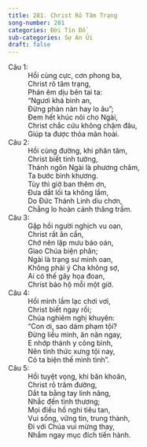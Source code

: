 ```yaml
---
title: 281. Christ Rõ Tâm Trạng
song-number: 281
categories: Đời Tín Đồ
sub-categories: Sự An Ủi
draft: false
---
```

<dl><dt>Câu 1:</dt><dd data-verse="1">Hồi cùng cực, cơn phong ba, <br/>Christ rõ tâm trạng, <br/>Phán êm dịu bên tai ta: <br/>“Ngươi khá bình an, <br/>Đừng phàn nàn hay lo âu”; <br/>Đem hết khúc nôi cho Ngài, <br/>Christ chắc cứu không chậm đâu, <br/>Giúp ta được thỏa mãn hoài. </dd><dt>Câu 2:</dt><dd data-verse="2">Hồi cùng đường, khi phân tâm, <br/>Christ biết tinh tường, <br/>Thánh ngôn Ngài là phương châm, <br/>Ta bước bình khương. <br/>Tùy thì giờ ban thêm ơn, <br/>Đưa dắt lối ta không lầm, <br/>Do Đức Thánh Linh dìu chơn, <br/>Chẳng lo hoàn cảnh thăng trầm. </dd><dt>Câu 3:</dt><dd data-verse="3">Gặp hồi người nghịch vu oan, <br/>Christ rất ân cần, <br/>Chớ nên lập mưu báo oán, <br/>Giao Chúa biện phân; <br/>Ngài là trạng sư minh oan, <br/>Không phải ý Cha không sợ, <br/>Ai có thế gây họa đoan, <br/>Christ bảo hộ mỗi một giờ. </dd><dt>Câu 4:</dt><dd data-verse="4">Hồi mình lầm lạc chơi vơi, <br/>Christ biết ngay rồi; <br/>Chúa nghiêm nghị khuyên: <br/>“Con ơi, sao dám phạm tội? <br/>Đừng liều mình, ăn năn ngay, <br/>E nhớp thánh y công bình, <br/>Nên tỉnh thức xưng tội nay, <br/>Có ta biện thế minh tình”. </dd><dt>Câu 5:</dt><dd data-verse="5">Hồi tuyệt vọng, khi băn khoăn, <br/>Christ rõ trăm đường, <br/>Dắt ta bằng tay linh năng, <br/>Nhắc đến tình thương; <br/>Mọi điều hồ nghi tiêu tan, <br/>Vui sống, vững tin, trung thành, <br/>Đi với Chúa vui mừng thay, <br/>Nhắm ngay mục đích tiến hành. </dd></dl>